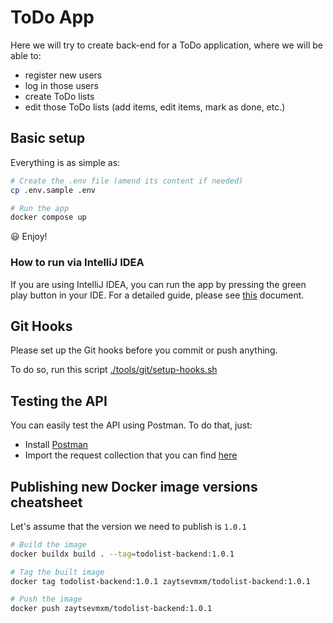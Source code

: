 # ToDo App

Here we will try to create back-end for a ToDo application, where
we will be able to:

- register new users
- log in those users
- create ToDo lists
- edit those ToDo lists (add items, edit items, mark as done, etc.)

## Basic setup

Everything is as simple as:
```sh
# Create the .env file (amend its content if needed)
cp .env.sample .env

# Run the app
docker compose up
```
😃 Enjoy!

### How to run via IntelliJ IDEA

If you are using IntelliJ IDEA, you can run the app by pressing the green play button in your IDE.
For a detailed guide, please see [this](./docs/LAUNCHING_WITH_INTELLIJ_IDEA.md) document.

## Git Hooks

Please set up the Git hooks before you commit or push anything.

To do so, run this script [./tools/git/setup-hooks.sh](./tools/git/setup-hooks.sh)

## Testing the API
You can easily test the API using Postman. To do that, just:
- Install [Postman](https://www.postman.com/)
- Import the request collection that you can find [here](./tools/postman/ToDo%20List.postman_collection.json)

## Publishing new Docker image versions cheatsheet

Let's assume that the version we need to publish is `1.0.1`
```sh
# Build the image
docker buildx build . --tag=todolist-backend:1.0.1

# Tag the built image
docker tag todolist-backend:1.0.1 zaytsevmxm/todolist-backend:1.0.1

# Push the image
docker push zaytsevmxm/todolist-backend:1.0.1
```